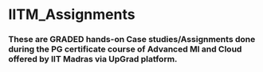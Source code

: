 # IITM_Assignments
### These are GRADED hands-on Case studies/Assignments done during the PG certificate course of Advanced Ml and Cloud offered by IIT Madras via UpGrad platform.
